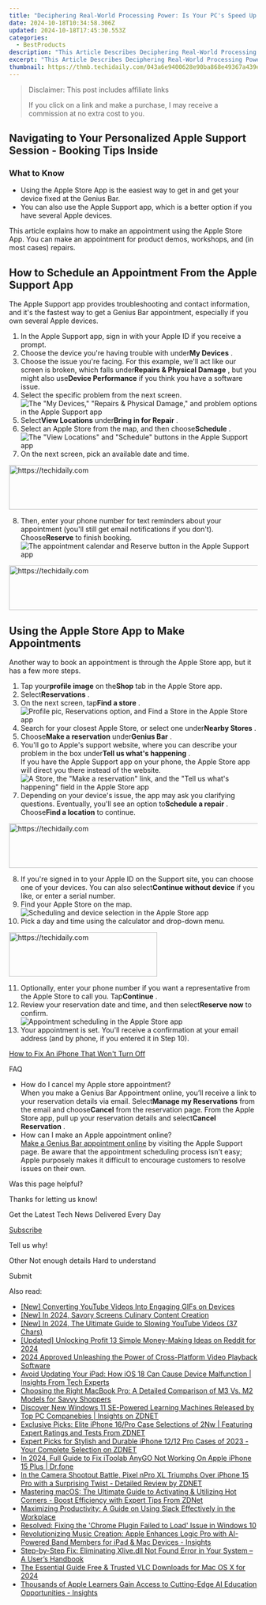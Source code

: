 ```yaml
---
title: "Deciphering Real-World Processing Power: Is Your PC's Speed Up To Par?"
date: 2024-10-18T10:34:58.306Z
updated: 2024-10-18T17:45:30.553Z
categories:
  - BestProducts
description: "This Article Describes Deciphering Real-World Processing Power: Is Your PC's Speed Up To Par?"
excerpt: "This Article Describes Deciphering Real-World Processing Power: Is Your PC's Speed Up To Par?"
thumbnail: https://thmb.techidaily.com/043a6e9400628e90ba868e49367a439edaed6ed2655e7384611850ca4beac263.jpg
---
```


>  Disclaimer: This post includes affiliate links
>
>  If you click on a link and make a purchase, I may receive a commission at no extra cost to you.
>

## Navigating to Your Personalized Apple Support Session - Booking Tips Inside
### What to Know

* Using the Apple Store App is the easiest way to get in and get your device fixed at the Genius Bar.
* You can also use the Apple Support app, which is a better option if you have several Apple devices.

 This article explains how to make an appointment using the Apple Store App. You can make an appointment for product demos, workshops, and (in most cases) repairs.

## How to Schedule an Appointment From the Apple Support App

 The Apple Support app provides troubleshooting and contact information, and it's the fastest way to get a Genius Bar appointment, especially if you own several Apple devices.

1. In the Apple Support app, sign in with your Apple ID if you receive a prompt.
2. Choose the device you're having trouble with under**My Devices** .
3. Choose the issue you're facing. For this example, we'll act like our screen is broken, which falls under**Repairs & Physical Damage** , but you might also use**Device Performance** if you think you have a software issue.
4. Select the specific problem from the next screen.  
![The "My Devices," "Repairs & Physical Damage," and problem options in the Apple Support app](https://www.lifewire.com/thmb/UlwcbBbGGUKP7TBki_iBvOT4Dgo=/1500x0/filters:no_upscale():max_bytes(150000):strip_icc():format(webp)/Apple-Support-App-Appointment-01-26333c8d674d49e19071966928058213.jpg)
5. Select**View Locations** under**Bring in for Repair** .
6. Select an Apple Store from the map, and then choose**Schedule** .  
![The "View Locations" and "Schedule" buttons in the Apple Support app](https://www.lifewire.com/thmb/cB9ItxxAZXnwcwJmMXziGbxmnUs=/1500x0/filters:no_upscale():max_bytes(150000):strip_icc():format(webp)/Apple-Support-App-Appointment-02-2194ff8238d744b4a17213561151e3b2.jpg)
7. On the next screen, pick an available date and time.

<!-- affiliate ads begin -->
<a href="https://appsumo.8odi.net/c/5597632/2068440/7443" target="_top" id="2068440">
  <img src="//a.impactradius-go.com/display-ad/7443-2068440" border="0" alt="https://techidaily.com" width="728" height="90"/>
</a>
<img height="0" width="0" src="https://appsumo.8odi.net/i/5597632/2068440/7443" style="position:absolute;visibility:hidden;" border="0" />
<!-- affiliate ads end -->

8. Then, enter your phone number for text reminders about your appointment (you'll still get email notifications if you don't). Choose**Reserve** to finish booking.  
![The appointment calendar and Reserve button in the Apple Support app](https://www.lifewire.com/thmb/lDGmgwpBMuvG-sTPNN7bjiJtq60=/1500x0/filters:no_upscale():max_bytes(150000):strip_icc():format(webp)/Apple-Support-App-Appointment-03-d98a742dc0b547f990d2f5e7e8a30091.jpg)

<!-- affiliate ads begin -->
<a href="https://bluettius.sjv.io/c/5597632/2139111/17108" target="_top" id="2139111">
  <img src="//a.impactradius-go.com/display-ad/17108-2139111" border="0" alt="https://techidaily.com" width="728" height="90"/>
</a>
<img height="0" width="0" src="https://bluettius.sjv.io/i/5597632/2139111/17108" style="position:absolute;visibility:hidden;" border="0" />
<!-- affiliate ads end -->

## Using the Apple Store App to Make Appointments

 Another way to book an appointment is through the Apple Store app, but it has a few more steps.  

1. Tap your**profile image** on the**Shop** tab in the Apple Store app.
2. Select**Reservations** .
3. On the next screen, tap**Find a store** .  
![Profile pic, Reservations option, and Find a Store in the Apple Store app](https://www.lifewire.com/thmb/McTZyDh1dHEy4jPR7CZmGNKvI5k=/1500x0/filters:no_upscale():max_bytes(150000):strip_icc():format(webp)/Apple-Store-App-Appointment-01-9cacdcf93f3a41d3851b1a2cca991204.jpg)
4. Search for your closest Apple Store, or select one under**Nearby Stores** .
5. Choose**Make a reservation** under**Genius Bar** .
6. You'll go to Apple's support website, where you can describe your problem in the box under**Tell us what's happening** .  
 If you have the Apple Support app on your phone, the Apple Store app will direct you there instead of the website.  
![A Store, the "Make a reservation" link, and the "Tell us what's happening" field in the Apple Store app](https://www.lifewire.com/thmb/ircG1uYJS77_UHCiiZH0GISmswg=/1500x0/filters:no_upscale():max_bytes(150000):strip_icc():format(webp)/Apple-Store-App-Appointment-02-e508d0091eb04923ba10576b908d07ad.jpg)
7. Depending on your device's issue, the app may ask you clarifying questions. Eventually, you'll see an option to**Schedule a repair** . Choose**Find a location** to continue.

<!-- affiliate ads begin -->
<a href="https://ephamedtechinc.pxf.io/c/5597632/2137214/26400" target="_top" id="2137214">
  <img src="//a.impactradius-go.com/display-ad/26400-2137214" border="0" alt="https://techidaily.com" width="728" height="90"/>
</a>
<img height="0" width="0" src="https://ephamedtechinc.pxf.io/i/5597632/2137214/26400" style="position:absolute;visibility:hidden;" border="0" />
<!-- affiliate ads end -->

8. If you're signed in to your Apple ID on the Support site, you can choose one of your devices. You can also select**Continue without device** if you like, or enter a serial number.
9. Find your Apple Store on the map.  
![Scheduling and device selection in the Apple Store app](https://www.lifewire.com/thmb/19JBK9MoG4FtpkecPBA_RsEyeJ0=/1500x0/filters:no_upscale():max_bytes(150000):strip_icc():format(webp)/Apple-Store-App-Appointment-03-9d185dce717b4f6eab42ca4d444f64da.jpg)
10. Pick a day and time using the calculator and drop-down menu.

<!-- affiliate ads begin -->
<a href="https://laganoo.pxf.io/c/5597632/1528700/16446" target="_top" id="1528700">
  <img src="//a.impactradius-go.com/display-ad/16446-1528700" border="0" alt="https://techidaily.com" width="300" height="90"/>
</a>
<img height="0" width="0" src="https://laganoo.pxf.io/i/5597632/1528700/16446" style="position:absolute;visibility:hidden;" border="0" />
<!-- affiliate ads end -->

11. Optionally, enter your phone number if you want a representative from the Apple Store to call you. Tap**Continue** .
12. Review your reservation date and time, and then select**Reserve now** to confirm.  
![Appointment scheduling in the Apple Store app](https://www.lifewire.com/thmb/0DQo_2TNcmLggPBm0e9UGISsEXU=/1500x0/filters:no_upscale():max_bytes(150000):strip_icc():format(webp)/007_make-apple-store-appointment-with-app-1999600-efc9e969642f4e5886401ca69a1eba64.jpg)
13. Your appointment is set. You'll receive a confirmation at your email address (and by phone, if you entered it in Step 10).

[How to Fix An iPhone That Won't Turn Off](https://www.lifewire.com/fix-iphone-wont-turn-of-4134989)

 FAQ

* How do I cancel my Apple store appointment?  
 When you make a Genius Bar Appointment online, you’ll receive a link to your reservation details via email. Select**Manage my Reservations** from the email and choose**Cancel** from the reservation page. From the Apple Store app, pull up your reservation details and select**Cancel Reservation** .
* How can I make an Apple appointment online?  
[Make a Genius Bar appointment online](https://www.lifewire.com/how-to-make-an-apple-genius-bar-appointment-1999601) by visiting the Apple Support page. Be aware that the appointment scheduling process isn't easy; Apple purposely makes it difficult to encourage customers to resolve issues on their own.

Was this page helpful?

Thanks for letting us know!

 Get the Latest Tech News Delivered Every Day

[Subscribe](https://www.lifewire.com/#)

Tell us why!

 Other  Not enough details  Hard to understand

 Submit

<ins class="adsbygoogle"
     style="display:block"
     data-ad-format="autorelaxed"
     data-ad-client="ca-pub-7571918770474297"
     data-ad-slot="1223367746"></ins>

<ins class="adsbygoogle"
     style="display:block"
     data-ad-client="ca-pub-7571918770474297"
     data-ad-slot="8358498916"
     data-ad-format="auto"
     data-full-width-responsive="true"></ins>

<span class="atpl-alsoreadstyle">Also read:</span>
<div><ul>
<li><a href="https://youtube-docs.techidaily.com/onverting-youtube-videos-into-engaging-gifs-on-devices/"><u>[New] Converting YouTube Videos Into Engaging GIFs on Devices</u></a></li>
<li><a href="https://youtube-blog.techidaily.com/n-2024-savory-screens-culinary-content-creation/"><u>[New] In 2024, Savory Screens Culinary Content Creation</u></a></li>
<li><a href="https://youtube-tips.techidaily.com/n-2024-the-ultimate-guide-to-slowing-youtube-videos-37-chars/"><u>[New] In 2024, The Ultimate Guide to Slowing YouTube Videos (37 Chars)</u></a></li>
<li><a href="https://article-files.techidaily.com/updated-unlocking-profit-13-simple-money-making-ideas-on-reddit-for-2024/"><u>[Updated] Unlocking Profit 13 Simple Money-Making Ideas on Reddit for 2024</u></a></li>
<li><a href="https://some-skills.techidaily.com/2024-approved-unleashing-the-power-of-cross-platform-video-playback-software/"><u>2024 Approved Unleashing the Power of Cross-Platform Video Playback Software</u></a></li>
<li><a href="https://technical-tips.techidaily.com/avoid-updating-your-ipad-how-ios-18-can-cause-device-malfunction-insights-from-tech-experts/"><u>Avoid Updating Your iPad: How iOS 18 Can Cause Device Malfunction | Insights From Tech Experts</u></a></li>
<li><a href="https://technical-tips.techidaily.com/choosing-the-right-macbook-pro-a-detailed-comparison-of-m3-vs-m2-models-for-savvy-shoppers/"><u>Choosing the Right MacBook Pro: A Detailed Comparison of M3 Vs. M2 Models for Savvy Shoppers</u></a></li>
<li><a href="https://win-webster.techidaily.com/discover-new-windows-11-se-powered-learning-machines-released-by-top-pc-companebies-insights-on-zdnet/"><u>Discover New Windows 11 SE-Powered Learning Machines Released by Top PC Companebies | Insights on ZDNET</u></a></li>
<li><a href="https://technical-tips.techidaily.com/exclusive-picks-elite-iphone-16pro-case-selections-of-2nw-featuring-expert-ratings-and-tests-from-zdnet/"><u>Exclusive Picks: Elite iPhone 16/Pro Case Selections of 2Nw | Featuring Expert Ratings and Tests From ZDNET</u></a></li>
<li><a href="https://technical-tips.techidaily.com/expert-picks-for-stylish-and-durable-iphone-1212-pro-cases-of-2023-your-complete-selection-on-zdnet/"><u>Expert Picks for Stylish and Durable iPhone 12/12 Pro Cases of 2023 - Your Complete Selection on ZDNET</u></a></li>
<li><a href="https://review-topics.techidaily.com/in-2024-full-guide-to-fix-itoolab-anygo-not-working-on-apple-iphone-15-plus-drfone-by-drfone-virtual-ios/"><u>In 2024, Full Guide to Fix iToolab AnyGO Not Working On Apple iPhone 15 Plus | Dr.fone</u></a></li>
<li><a href="https://technical-tips.techidaily.com/in-the-camera-shootout-battle-pixel-npro-xl-triumphs-over-iphone-15-pro-with-a-surprising-twist-detailed-review-by-zdnet/"><u>In the Camera Shootout Battle, Pixel nPro XL Triumphs Over iPhone 15 Pro with a Surprising Twist - Detailed Review by ZDNET</u></a></li>
<li><a href="https://technical-tips.techidaily.com/mastering-macos-the-ultimate-guide-to-activating-and-utilizing-hot-corners-boost-efficiency-with-expert-tips-from-zdnet/"><u>Mastering macOS: The Ultimate Guide to Activating & Utilizing Hot Corners - Boost Efficiency with Expert Tips From ZDNet</u></a></li>
<li><a href="https://technical-tips.techidaily.com/maximizing-productivity-a-guide-on-using-slack-effectively-in-the-workplace/"><u>Maximizing Productivity: A Guide on Using Slack Effectively in the Workplace</u></a></li>
<li><a href="https://win-howtos.techidaily.com/resolved-fixing-the-chrome-plugin-failed-to-load-issue-in-windows-10/"><u>Resolved: Fixing the 'Chrome Plugin Failed to Load' Issue in Windows 10</u></a></li>
<li><a href="https://technical-tips.techidaily.com/revolutionizing-music-creation-apple-enhances-logic-pro-with-ai-powered-band-members-for-ipad-and-mac-devices-insights/"><u>Revolutionizing Music Creation: Apple Enhances Logic Pro with AI-Powered Band Members for iPad & Mac Devices - Insights</u></a></li>
<li><a href="https://techno-recovery.techidaily.com/step-by-step-fix-eliminating-xlivedll-not-found-error-in-your-system-a-users-handbook/"><u>Step-by-Step Fix: Eliminating Xlive.dll Not Found Error in Your System – A User’s Handbook</u></a></li>
<li><a href="https://fox-access.techidaily.com/the-essential-guide-free-and-trusted-vlc-downloads-for-mac-os-x-for-2024/"><u>The Essential Guide Free & Trusted VLC Downloads for Mac OS X for 2024</u></a></li>
<li><a href="https://technical-tips.techidaily.com/thousands-of-apple-learners-gain-access-to-cutting-edge-ai-education-opportunities-insights/"><u>Thousands of Apple Learners Gain Access to Cutting-Edge AI Education Opportunities - Insights</u></a></li>
</ul></div>

